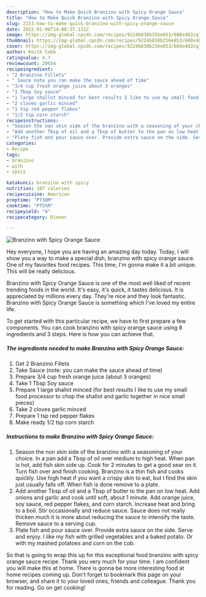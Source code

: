 ```yaml
---
description: "How to Make Quick Branzino with Spicy Orange Sauce"
title: "How to Make Quick Branzino with Spicy Orange Sauce"
slug: 2153-how-to-make-quick-branzino-with-spicy-orange-sauce
date: 2022-01-06T14:08:37.131Z
image: https://img-global.cpcdn.com/recipes/9224b838b256e853/680x482cq70/branzino-with-spicy-orange-sauce-recipe-main-photo.jpg
thumbnail: https://img-global.cpcdn.com/recipes/9224b838b256e853/680x482cq70/branzino-with-spicy-orange-sauce-recipe-main-photo.jpg
cover: https://img-global.cpcdn.com/recipes/9224b838b256e853/680x482cq70/branzino-with-spicy-orange-sauce-recipe-main-photo.jpg
author: Keith Cobb
ratingvalue: 4.7
reviewcount: 20654
recipeingredient:
- "2 Branzino Fillets"
- " Sauce note you can make the sauce ahead of time"
- "3/4 cup fresh orange juice about 3 oranges"
- "1 Tbsp Soy sauce"
- "1 large shallot minced for best results I like to use my small food processor to chop the shallot and garlic together in nice small pieces"
- "2 cloves garlic minced"
- "1 tsp red pepper flakes"
- "1/2 tsp corn starch"
recipeinstructions:
- "Season the non skin side of the branzino with a seasoning of your choice. In a pan add a Tbsp of oil over medium to high heat. When pan is hot, add fish skin side up. Cook for 2 minutes to get a good sear on it. Turn fish over and finish cooking. Branzino is a thin fish and cooks quickly. Use high heat if you want a crispy skin to eat, but I find the skin just usually falls off. When fish is done remove to a plate."
- "Add another Tbsp of oil and a Tbsp of butter to the pan on low heat. Add onions and garlic and cook until soft, about 1 minute. Add orange juice, soy sauce, red pepper flakes, and corn starch. Increase heat and bring to a boil. Stir occasionally and reduce sauce. Sauce does not really thicken much it is more about reducing the sauce to intensify the taste. Remove sauce to a serving cup."
- "Plate fish and pour sauce over. Provide extra sauce on the side. Serve and enjoy. I like my fish with grilled vegetables and a baked potato. Or with my mashed potatoes and corn on the cob."
categories:
- Recipe
tags:
- branzino
- with
- spicy

katakunci: branzino with spicy 
nutrition: 107 calories
recipecuisine: American
preptime: "PT30M"
cooktime: "PT55M"
recipeyield: "4"
recipecategory: Dinner

---
```



![Branzino with Spicy Orange Sauce](https://img-global.cpcdn.com/recipes/9224b838b256e853/680x482cq70/branzino-with-spicy-orange-sauce-recipe-main-photo.jpg)

Hey everyone, I hope you are having an amazing day today. Today, I will show you a way to make a special dish, branzino with spicy orange sauce. One of my favorites food recipes. This time, I'm gonna make it a bit unique. This will be really delicious.



Branzino with Spicy Orange Sauce is one of the most well liked of recent trending foods in the world. It's easy, it's quick, it tastes delicious. It is appreciated by millions every day. They're nice and they look fantastic. Branzino with Spicy Orange Sauce is something which I've loved my entire life.


To get started with this particular recipe, we have to first prepare a few components. You can cook branzino with spicy orange sauce using 8 ingredients and 3 steps. Here is how you can achieve that.

<!--inarticleads1-->

##### The ingredients needed to make Branzino with Spicy Orange Sauce:

1. Get 2 Branzino Fillets
1. Take  Sauce (note: you can make the sauce ahead of time)
1. Prepare 3/4 cup fresh orange juice (about 3 oranges)
1. Take 1 Tbsp Soy sauce
1. Prepare 1 large shallot minced (for best results I like to use my small food processor to chop the shallot and garlic together in nice small pieces)
1. Take 2 cloves garlic minced
1. Prepare 1 tsp red pepper flakes
1. Make ready 1/2 tsp corn starch




<!--inarticleads2-->

##### Instructions to make Branzino with Spicy Orange Sauce:

1. Season the non skin side of the branzino with a seasoning of your choice. In a pan add a Tbsp of oil over medium to high heat. When pan is hot, add fish skin side up. Cook for 2 minutes to get a good sear on it. Turn fish over and finish cooking. Branzino is a thin fish and cooks quickly. Use high heat if you want a crispy skin to eat, but I find the skin just usually falls off. When fish is done remove to a plate.
1. Add another Tbsp of oil and a Tbsp of butter to the pan on low heat. Add onions and garlic and cook until soft, about 1 minute. Add orange juice, soy sauce, red pepper flakes, and corn starch. Increase heat and bring to a boil. Stir occasionally and reduce sauce. Sauce does not really thicken much it is more about reducing the sauce to intensify the taste. Remove sauce to a serving cup.
1. Plate fish and pour sauce over. Provide extra sauce on the side. Serve and enjoy. I like my fish with grilled vegetables and a baked potato. Or with my mashed potatoes and corn on the cob.




So that is going to wrap this up for this exceptional food branzino with spicy orange sauce recipe. Thank you very much for your time. I am confident you will make this at home. There is gonna be more interesting food at home recipes coming up. Don't forget to bookmark this page on your browser, and share it to your loved ones, friends and colleague. Thank you for reading. Go on get cooking!
